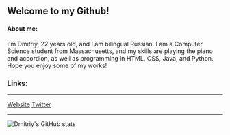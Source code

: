 
## Welcome to my Github!

#### About me:
I'm Dmitriy, 22 years old, and I am bilingual Russian. I am a Computer Science student from Massachusetts, and my skills are playing the piano and accordion, as well as programming in HTML, CSS, Java, and Python. Hope you enjoy some of my works!

### Links:
***
[Website](https://www.dhotspot.xyz)
[Twitter](https://www.twitter.com/DmitriyShumkin)
***
![Dmitriy's GitHub stats](https://github-readme-stats.vercel.app/api?username=DmitriyShum&show_icons=true&theme=radical)
